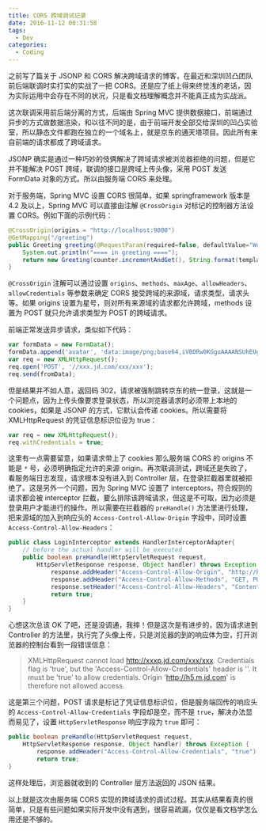 ```yaml
---
title: CORS 跨域调试记录
date: 2016-11-12 00:31:58
tags:
  - Dev
categories:
  - Coding
---
```


之前写了篇关于 JSONP 和 CORS 解决跨域请求的博客，在最近和深圳凹凸团队前后端联调时实打实的实战了一把 CORS。还是应了纸上得来终觉浅的老话，因为实际运用中会存在不同的状况，只是看文档理解概念并不能真正成为实战派。

<!-- more -->

这次联调采用前后端分离的方式，后端由 Spring MVC 提供数据接口，前端通过异步的方式做数据渲染，和以往不同的是，由于前端开发全部交给深圳的凹凸实验室，所以静态文件都跑在独立的一个域名上，就是京东的通天塔项目。因此所有来自前端的请求都成了跨域请求。

JSONP 确实是通过一种巧妙的伎俩解决了跨域请求被浏览器拒绝的问题，但是它并不能解决 POST 跨域，联调的接口是跨域上传头像，采用 POST 发送 FormData 对象的方式。所以由服务端 CORS 来处理。

对于服务端，Spring MVC 设置 CORS 很简单，如果 springframework 版本是 4.2 及以上，Spring MVC 可以直接由注解 `@CrossOrigin` 对标记的控制器方法设置 CORS。例如下面的示例代码：

```java
@CrossOrigin(origins = "http://localhost:9000")
@GetMapping("/greeting")
public Greeting greeting(@RequestParam(required=false, defaultValue="World") String name) {
    System.out.println("==== in greeting ====");
    return new Greeting(counter.incrementAndGet(), String.format(template, name));
}
```

`@CrossOrigin` 注解可以通过设置 `origins`、`methods`、`maxAge`、`allowHeaders`、`allowCredentials` 等参数来确定 CORS 接受跨域的来源域，请求类型，请求头等。如果 origins 设置为星号，则对所有来源域的请求都允许跨域，methods 设置为 POST 就只允许请求类型为 POST 的跨域请求。

前端正常发送异步请求，类似如下代码：

```javascript
var formData = new FormData();
formData.append('avatar', 'data:image/png;base64,iVBORw0KGgoAAAANSUhEUgAAAAEAAAABAQMAAAAl21bKAAAAA1BMVEX/TQBcNTh/AAAAAXRSTlPM0jRW/QAAAApJREFUeJxjYgAAAAYAAzY3fKgAAAAASUVORK5CYII=');
var req = new XMLHttpRequest();
req.open('POST', '//xxx.jd.com/xxx/xxx');
req.send(fromData);
```

但是结果并不如人意，返回码 302，请求被强制跳转京东的统一登录，这就是一个问题点，因为上传头像要求登录状态，所以浏览器请求时必须带上本地的 cookies，如果是 JSONP 的方式，它默认会传递 cookies。所以需要将 XMLHttpRequest 的凭证信息标识位设为 true：

```javascript
var req = new XMLHttpRequest();
req.withCredentials = true;
```

这里有一点需要留意，如果请求带上了 cookies 那么服务端 CORS 的 origins 不能是 `*` 号，必须明确指定允许的来源 origin。再次联调测试，跨域还是失败了，看服务端日志发现，请求根本没有进入到 Controller 层，在登录拦截器里就被拒绝了。这是另外一个问题，因为 Spring MVC 设置了 interceptors，符合规则的请求都会被 interceptor 拦截，要么排除该跨域请求，但这是不可取，因为必须是登录用户才能进行的操作。所以需要在拦截器的 `preHandle()` 方法里进行处理，把来源域的加入到响应头的 `Access-Control-Allow-Origin` 字段中，同时设置 `Access-Control-Allow-Headers`：

```java
public class LoginInterceptor extends HandlerInterceptorAdapter{
	// before the actual handler will be executed
	public boolean preHandle(HttpServletRequest request,
		HttpServletResponse response, Object handler) throws Exception {
            response.addHeader("Access-Control-Allow-Origin", "http://h5.m.jd.com");
            response.addHeader("Access-Control-Allow-Methods", "GET, PUT, POST, DELETE, OPTIONS");
            response.setHeader("Access-Control-Allow-Headers", "Content-Type, Authorization, X-Requested-With, isAjaxRequest");
            return true;
	}
}
```

心想这次总该 OK 了吧，还是没调通，我摔！但是这次是有进步的，因为请求进到 Controller 的方法里，执行完了头像上传，只是浏览器的到的响应体为空，打开浏览器的控制台看到一段错误信息：

> XMLHttpRequest cannot load http://xxxp.jd.com/xxx/xxx. Credentials flag is 'true', but the 'Access-Control-Allow-Credentials' header is ''. It must be 'true' to allow credentials. Origin 'http://h5.m.jd.com' is therefore not allowed access.

这是第三个问题，POST 请求是标记了凭证信息标识位，但是服务端回传的响应头的 `Access-Control-Allow-Credentials` 字段却是空，而不是 `true`，解决办法显而易见了，设置 `HttpServletResponse` 响应字段为 `true` 即可：

```java
public boolean preHandle(HttpServletRequest request,
    HttpServletResponse response, Object handler) throws Exception {
        response.addHeader("Access-Control-Allow-Credentials", "true");        
        return true;
}
``` 

这样处理后，浏览器就收到的 Controller 层方法返回的 JSON 结果。

以上就是这次由服务端 CORS 实现的跨域请求的调试过程。其实从结果看真的很简单，只是有些问题如果实际开发中没有遇到，很容易疏漏，仅仅是看文档学怎么用还是不够的。
